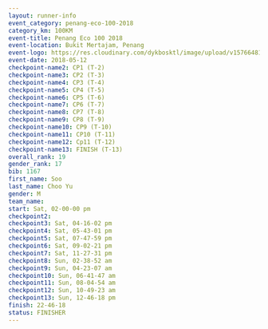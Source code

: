 ```yaml
--- 
layout: runner-info 
event_category: penang-eco-100-2018 
category_km: 100KM 
event-title: Penang Eco 100 2018 
event-location: Bukit Mertajam, Penang 
event-logo: https://res.cloudinary.com/dykbosktl/image/upload/v1576648106/Logo/Logo_lovxhg.jpg 
event-date: 2018-05-12 
checkpoint-name2: CP1 (T-2) 
checkpoint-name3: CP2 (T-3) 
checkpoint-name4: CP3 (T-4) 
checkpoint-name5: CP4 (T-5) 
checkpoint-name6: CP5 (T-6) 
checkpoint-name7: CP6 (T-7) 
checkpoint-name8: CP7 (T-8) 
checkpoint-name9: CP8 (T-9) 
checkpoint-name10: CP9 (T-10) 
checkpoint-name11: CP10 (T-11) 
checkpoint-name12: Cp11 (T-12) 
checkpoint-name13: FINISH (T-13) 
overall_rank: 19
gender_rank: 17
bib: 1167
first_name: Soo
last_name: Choo Yu
gender: M
team_name: 
start: Sat, 02-00-00 pm
checkpoint2: 
checkpoint3: Sat, 04-16-02 pm
checkpoint4: Sat, 05-43-01 pm
checkpoint5: Sat, 07-47-59 pm
checkpoint6: Sat, 09-02-21 pm
checkpoint7: Sat, 11-27-31 pm
checkpoint8: Sun, 02-38-52 am
checkpoint9: Sun, 04-23-07 am
checkpoint10: Sun, 06-41-47 am
checkpoint11: Sun, 08-04-54 am
checkpoint12: Sun, 10-49-23 am
checkpoint13: Sun, 12-46-18 pm
finish: 22-46-18
status: FINISHER
--- 
```

